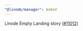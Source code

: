 ```yaml
---
"@linode/manager": Added
---
```


Linode Empty Landing story ([#11012](https://github.com/linode/manager/pull/11012))
